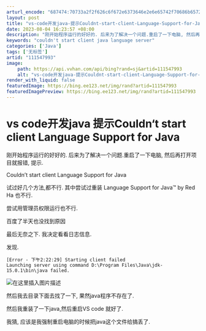 ```yaml
---
arturl_encode: "687474:70733a2f2f626c6f672e6373646e2e6e65742f70686b65722f:61727469636c652f64657461696c732f313131353437393933"
layout: post
title: "vs-code开发java-提示Couldnt-start-client-Language-Support-for-Java"
date: 2023-08-04 16:23:57 +08:00
description: "刚开始程序运行的好好的. 后来为了解决一个问题.重启了一下电脑, 然后再打开项目就报错, 提示.Co"
keywords: "couldn't start client java language server"
categories: ['Java']
tags: ['无标签']
artid: "111547993"
image:
    path: https://api.vvhan.com/api/bing?rand=sj&artid=111547993
    alt: "vs-code开发java-提示Couldnt-start-client-Language-Support-for-Java"
render_with_liquid: false
featuredImage: https://bing.ee123.net/img/rand?artid=111547993
featuredImagePreview: https://bing.ee123.net/img/rand?artid=111547993
---
```


# vs code开发java 提示Couldn‘t start client Language Support for Java

刚开始程序运行的好好的. 后来为了解决一个问题.重启了一下电脑, 然后再打开项目就报错, 提示.

Couldn’t start client Language Support for Java

试过好几个方法,都不行. 其中尝试过重装 Language Support for Java™ by Red Ha 也不行.
  
尝试用管理员权限运行也不行.
  
百度了半天也没找到原因

最后无奈之下. 我决定看看日志信息.
  
发现.

```shell
[Error - 下午2:22:29] Starting client failed
Launching server using command D:\Program Files\Java\jdk-15.0.1\bin\java failed.

```

![在这里插入图片描述](https://i-blog.csdnimg.cn/blog_migrate/5a953a2240537df461c881b54306a44b.png)
  
然后我去目录下面去找了一下, 果然java程序不存在了.

然后我重装了一下java,然后重启VS code 就好了.
  
我猜, 应该是我强制重启电脑的时候把java这个文件给搞丢了.